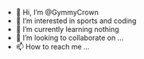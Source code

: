 - 👋 Hi, I’m @GymmyCrown
- 👀 I’m interested in sports and coding
- 🌱 I’m currently learning nothing
- 💞️ I’m looking to collaborate on ...
- 📫 How to reach me ...

<!---
GymmyCrown/GymmyCrown is a ✨ special ✨ repository because its `README.md` (this file) appears on your GitHub profile.
You can click the Preview link to take a look at your changes.
--->
